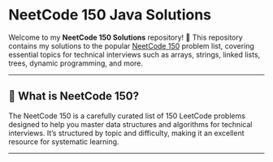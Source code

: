 # NeetCode 150 Java Solutions

Welcome to my **NeetCode 150 Solutions** repository! 🎯 This repository contains my solutions to the popular [NeetCode 150](https://neetcode.io/) problem list, covering essential topics for technical interviews such as arrays, strings, linked lists, trees, dynamic programming, and more.

---

## 📌 What is NeetCode 150?

The NeetCode 150 is a carefully curated list of 150 LeetCode problems designed to help you master data structures and algorithms for technical interviews. It’s structured by topic and difficulty, making it an excellent resource for systematic learning.

---
